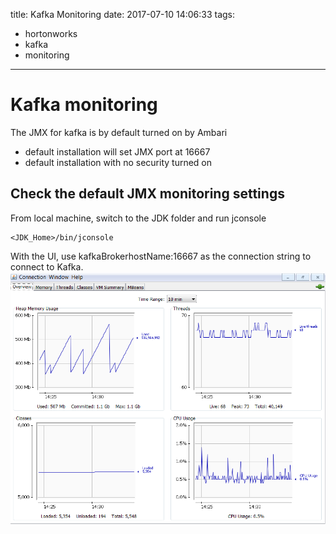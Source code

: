 title: Kafka Monitoring
date: 2017-07-10 14:06:33
tags:
- hortonworks
- kafka
- monitoring
---

# Kafka monitoring

The JMX for kafka is by default turned on by Ambari
* default installation will set JMX port at 16667
* default installation with no security turned on

## Check the default JMX monitoring settings

From local machine, switch to the JDK folder and run jconsole

```command
<JDK_Home>/bin/jconsole
```

With the UI, use kafkaBrokerhostName:16667 as the connection string to connect to Kafka.
![jConsole_Kafka]


[jConsole_Kafka]: images/KafkaMonitoring/jConsole_Kafka.PNG
